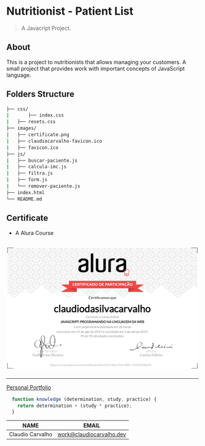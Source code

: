 # Nutritionist - Patient List
> A Javacript Project.

## About
This is a project to nutritionists that allows managing your customers. A small project that provides work with important concepts of JavaScript language.

## Folders Structure
```bash
├── css/
|		├── index.css
|   ├── resets.css
├── images/
|   ├── certificate.png
|   ├── claudiocarvalho-favicon.ico
|   ├── favicon.ico      
├── js/
|   ├── buscar-paciente.js  	
|   ├── calcula-imc.js  	  
|   ├── filtra.js  	
|   ├── form.js  	   
|   └── remover-paciente.js
├── index.html
└── README.md
```

## Certificate
- A Alura Course

![Certificate](https://github.com/ccarvofficial/javascriptcourseproject-nutritionistpatientlist/blob/master/images/certificate.png)
---
---

[Personal Portfolio](http://claudiocarvalho.dev)

```javascript
  function knowledge (determination, study, practice) {
    return determination + (study * practice);
  }
```
| NAME             | EMAIL                    |
| ---------------- | ------------------------ |
| Claudio Carvalho | work@claudiocarvalho.dev |